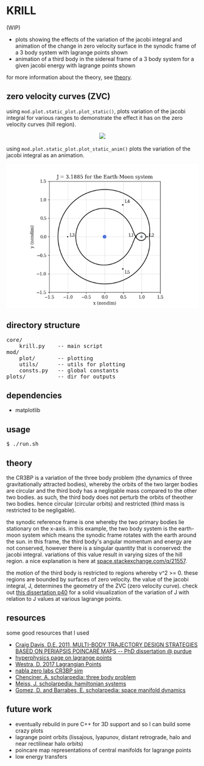 # KRILL

(WIP)

* plots showing the effects of the variation of the jacobi integral and animation of the change in zero velocity surface in the synodic frame of a 3 body system with lagrange points shown
* animation of a third body in the sidereal frame of a 3 body system for a given jacobi energy with lagrange points shown

for more information about the theory, see [theory](#theory).

## zero velocity curves (ZVC)

using `mod.plot.static_plot.plot_static()`, plots variation of the jacobi integral for various ranges to demonstrate the effect it has on the zero velocity curves (hill region).

<p align="center"><img src="https://raw.githubusercontent.com/electric-coral/krill/master/plots/CR3BP_jacobi_integral_variation.png"/></p>

using `mod.plot.static_plot.plot_static_anim()` plots the variation of the jacobi integral as an animation.

![](plots/ZVC.gif)


## directory structure

<pre>
core/
    krill.py    -- main script
mod/
    plot/       -- plotting
    utils/      -- utils for plotting
    consts.py   -- global constants
plots/          -- dir for outputs
</pre>


## dependencies

* matplotlib

## usage

<pre>
$ ./run.sh
</pre>


## theory

the CR3BP is a variation of the three body problem (the dynamics of three gravitationally attracted bodies), whereby the orbits of the two larger bodies are circular and the third body has a negligable mass compared to the other two bodies. as such, the third body does not perturb the orbits of theother two bodies. hence circular (circular orbits) and restricted (third mass is restricted to be negligable).

the synodic reference frame is one whereby the two primary bodies lie stationary on the x-axis. in this example, the two body system is the earth-moon system which means the synodic frame rotates with the earth around the sun. in this frame, the third body's angular momentum and energy are not conserved, however there is a singular quantity that is conserved: the jacobi integral. variations of this value result in varying sizes of the hill region. a nice explanation is here at [space.stackexchange.com/q/21557](https://space.stackexchange.com/questions/21557/this-orbit-looks-wrong-near-a-lagrange-point-is-it/21570#21570).

the motion of the third body is restricted to regions whereby v^2 >= 0. these regions are bounded by surfaces of zero velocity. the value of the jacobi integral, J, determines the geometry of the ZVC (zero velocity curve). check out [this dissertation p40](https://engineering.purdue.edu/people/kathleen.howell.1/Publications/Dissertations/2011_CraigDavis.pdf) for a solid visualization of the variation of J with relation to J values at various lagrange points.



## resources

some good resources that I used

* [Craig Davis, D.E. 2011, MULTI-BODY TRAJECTORY DESIGN STRATEGIES BASED ON PERIAPSIS POINCARÉ MAPS -- PhD dissertation @ purdue](https://engineering.purdue.edu/people/kathleen.howell.1/Publications/Dissertations/2011_CraigDavis.pdf)
* [hyperphysics page on lagrange points](http://hyperphysics.phy-astr.gsu.edu/hbase/Mechanics/lagpt.html)
* [Westra, D. 2017 Lagrangian Points](https://www.mat.univie.ac.at/~westra/lagrangepoints.pdf)
* [nabla zero labs CR3BP sim](https://www.nablazerolabs.com/tbp/)
* [Chenciner, A. scholarpedia: three body problem](http://www.scholarpedia.org/article/Three_body_problem)
* [Meiss, J. scholarpedia: hamiltonian systems](http://www.scholarpedia.org/article/Hamiltonian_systems)
* [Gomez, D. and Barrabes, E. scholarpedia: space manifold dynamics](http://www.scholarpedia.org/article/Space_Manifold_dynamics)



## future work

* eventually rebuild in pure C++ for 3D support and so I can build some crazy plots
* lagrange point orbits (lissajous, lyapunov, distant retrograde, halo and near rectilinear halo orbits)
* poincare map representations of central manifolds for lagrange points
* low energy transfers